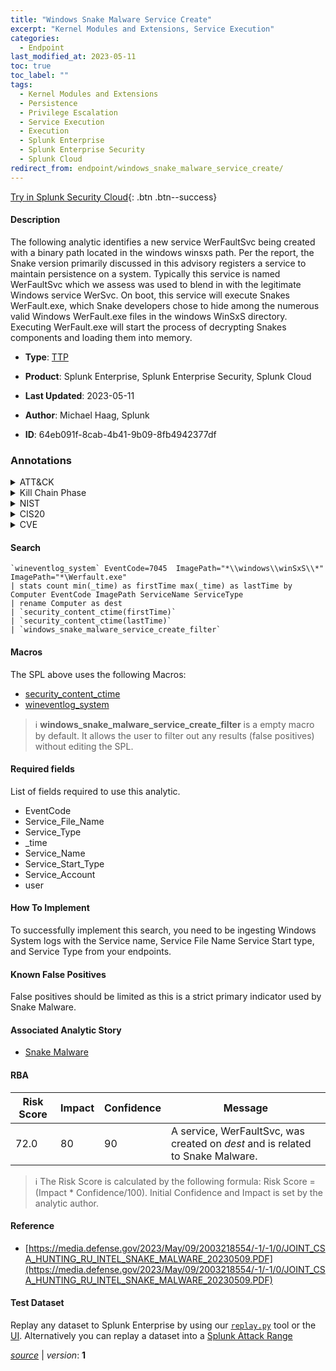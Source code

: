 ```yaml
---
title: "Windows Snake Malware Service Create"
excerpt: "Kernel Modules and Extensions, Service Execution"
categories:
  - Endpoint
last_modified_at: 2023-05-11
toc: true
toc_label: ""
tags:
  - Kernel Modules and Extensions
  - Persistence
  - Privilege Escalation
  - Service Execution
  - Execution
  - Splunk Enterprise
  - Splunk Enterprise Security
  - Splunk Cloud
redirect_from: endpoint/windows_snake_malware_service_create/
---
```




[Try in Splunk Security Cloud](https://www.splunk.com/en_us/cyber-security.html){: .btn .btn--success}

#### Description

The following analytic identifies a new service WerFaultSvc being created with a binary path located in the windows winsxs path. Per the report, the Snake version primarily discussed in this advisory registers a service to maintain persistence on a system. Typically this service is named WerFaultSvc which we assess was used to blend in with the legitimate Windows service WerSvc. On boot, this service will execute Snakes WerFault.exe, which Snake developers chose to hide among the numerous valid Windows WerFault.exe files in the windows WinSxS directory. Executing WerFault.exe will start the process of decrypting Snakes components and loading them into memory.

- **Type**: [TTP](https://github.com/splunk/security_content/wiki/Detection-Analytic-Types)
- **Product**: Splunk Enterprise, Splunk Enterprise Security, Splunk Cloud

- **Last Updated**: 2023-05-11
- **Author**: Michael Haag, Splunk
- **ID**: 64eb091f-8cab-4b41-9b09-8fb4942377df

### Annotations
<details>
  <summary>ATT&CK</summary>

<div markdown="1">

#### [ATT&CK](https://attack.mitre.org/)

| ID          | Technique   | Tactic         |
| ----------- | ----------- |--------------- |
| [T1547.006](https://attack.mitre.org/techniques/T1547/006/) | Kernel Modules and Extensions | Persistence, Privilege Escalation |

| [T1569.002](https://attack.mitre.org/techniques/T1569/002/) | Service Execution | Execution |

</div>
</details>


<details>
  <summary>Kill Chain Phase</summary>

<div markdown="1">

* Installation
* Exploitation


</div>
</details>


<details>
  <summary>NIST</summary>

<div markdown="1">

* DE.CM



</div>
</details>

<details>
  <summary>CIS20</summary>

<div markdown="1">

* CIS 10



</div>
</details>

<details>
  <summary>CVE</summary>

<div markdown="1">


</div>
</details>


#### Search

```
`wineventlog_system` EventCode=7045  ImagePath="*\\windows\\winSxS\\*" ImagePath="*\Werfault.exe" 
| stats count min(_time) as firstTime max(_time) as lastTime by Computer EventCode ImagePath ServiceName ServiceType 
| rename Computer as dest 
| `security_content_ctime(firstTime)` 
| `security_content_ctime(lastTime)` 
| `windows_snake_malware_service_create_filter`
```

#### Macros
The SPL above uses the following Macros:
* [security_content_ctime](https://github.com/splunk/security_content/blob/develop/macros/security_content_ctime.yml)
* [wineventlog_system](https://github.com/splunk/security_content/blob/develop/macros/wineventlog_system.yml)

> :information_source:
> **windows_snake_malware_service_create_filter** is a empty macro by default. It allows the user to filter out any results (false positives) without editing the SPL.



#### Required fields
List of fields required to use this analytic.
* EventCode
* Service_File_Name
* Service_Type
* _time
* Service_Name
* Service_Start_Type
* Service_Account
* user



#### How To Implement
To successfully implement this search, you need to be ingesting Windows System logs with the Service name, Service File Name Service Start type, and Service Type from your endpoints.
#### Known False Positives
False positives should be limited as this is a strict primary indicator used by Snake Malware.

#### Associated Analytic Story
* [Snake Malware](/stories/snake_malware)




#### RBA

| Risk Score  | Impact      | Confidence   | Message      |
| ----------- | ----------- |--------------|--------------|
| 72.0 | 80 | 90 | A service, WerFaultSvc, was created on $dest$ and is related to Snake Malware. |


> :information_source:
> The Risk Score is calculated by the following formula: Risk Score = (Impact * Confidence/100). Initial Confidence and Impact is set by the analytic author.


#### Reference

* [https://media.defense.gov/2023/May/09/2003218554/-1/-1/0/JOINT_CSA_HUNTING_RU_INTEL_SNAKE_MALWARE_20230509.PDF](https://media.defense.gov/2023/May/09/2003218554/-1/-1/0/JOINT_CSA_HUNTING_RU_INTEL_SNAKE_MALWARE_20230509.PDF)



#### Test Dataset
Replay any dataset to Splunk Enterprise by using our [`replay.py`](https://github.com/splunk/attack_data#using-replaypy) tool or the [UI](https://github.com/splunk/attack_data#using-ui).
Alternatively you can replay a dataset into a [Splunk Attack Range](https://github.com/splunk/attack_range#replay-dumps-into-attack-range-splunk-server)




[*source*](https://github.com/splunk/security_content/tree/develop/detections/endpoint/windows_snake_malware_service_create.yml) \| *version*: **1**